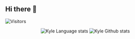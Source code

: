 ## Hi there 👋

![Visitors](https://visitor-badge.laobi.icu/badge?page_id=kyleaupton.visitor-badge)

<!-- Dark Mode -->
<div align="center"> 
  <img src="https://githubstats.uptonlab.org/top-langs?username=kyleaupton&theme=dark" alt="Kyle Language stats" />
  <img src="https://githubstats.uptonlab.org/?username=kyleaupton&include_all_commits=true&show_icons=true&theme=dark" alt="Kyle Github stats" />
</div>